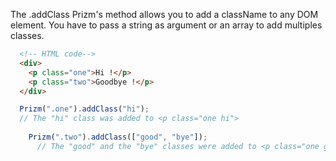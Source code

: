 The .addClass Prizm's method allows you to add a className to any DOM element. You have to pass a string as argument or an array to add multiples classes.

``` html
  <!-- HTML code-->
  <div>
    <p class="one">Hi !</p>
    <p class="two">Goodbye !</p>
  </div>
```

``` js
  Prizm(".one").addClass("hi");
  // The "hi" class was added to <p class="one hi">
  
    Prizm(".two").addClass(["good", "bye"]);
      // The "good" and the "bye" classes were added to <p class="one good bye">
```
